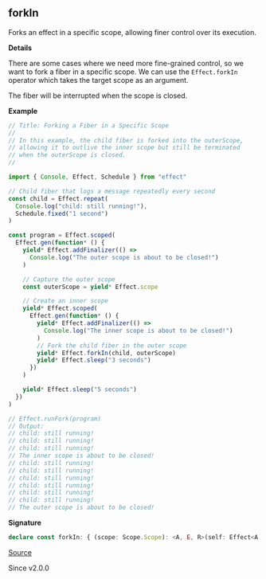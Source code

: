 ## forkIn

Forks an effect in a specific scope, allowing finer control over its
execution.

**Details**

There are some cases where we need more fine-grained control, so we want to
fork a fiber in a specific scope. We can use the `Effect.forkIn` operator
which takes the target scope as an argument.

The fiber will be interrupted when the scope is closed.

**Example**

```ts
// Title: Forking a Fiber in a Specific Scope
//
// In this example, the child fiber is forked into the outerScope,
// allowing it to outlive the inner scope but still be terminated
// when the outerScope is closed.
//

import { Console, Effect, Schedule } from "effect"

// Child fiber that logs a message repeatedly every second
const child = Effect.repeat(
  Console.log("child: still running!"),
  Schedule.fixed("1 second")
)

const program = Effect.scoped(
  Effect.gen(function* () {
    yield* Effect.addFinalizer(() =>
      Console.log("The outer scope is about to be closed!")
    )

    // Capture the outer scope
    const outerScope = yield* Effect.scope

    // Create an inner scope
    yield* Effect.scoped(
      Effect.gen(function* () {
        yield* Effect.addFinalizer(() =>
          Console.log("The inner scope is about to be closed!")
        )
        // Fork the child fiber in the outer scope
        yield* Effect.forkIn(child, outerScope)
        yield* Effect.sleep("3 seconds")
      })
    )

    yield* Effect.sleep("5 seconds")
  })
)

// Effect.runFork(program)
// Output:
// child: still running!
// child: still running!
// child: still running!
// The inner scope is about to be closed!
// child: still running!
// child: still running!
// child: still running!
// child: still running!
// child: still running!
// child: still running!
// The outer scope is about to be closed!
```

**Signature**

```ts
declare const forkIn: { (scope: Scope.Scope): <A, E, R>(self: Effect<A, E, R>) => Effect<Fiber.RuntimeFiber<A, E>, never, R>; <A, E, R>(self: Effect<A, E, R>, scope: Scope.Scope): Effect<Fiber.RuntimeFiber<A, E>, never, R>; }
```

[Source](https://github.com/Effect-TS/effect/tree/main/packages/effect/src/Effect.ts#L6277)

Since v2.0.0